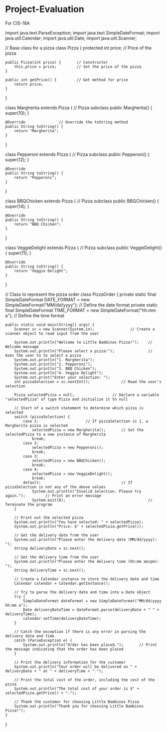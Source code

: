 # Project-Evaluation
For CIS-18A

import java.text.ParseException;
import java.text.SimpleDateFormat;
import java.util.Calendar;
import java.util.Date;
import java.util.Scanner;

// Base class for a pizza
class Pizza {
	protected int price;			// Price of the pizza

	public Pizza(int price) {		// Constructor
		this.price = price;			// Set the price of the pizza
	}

	public int getPrice() {			// Get method for price
		return price;
	}
}

class Margherita extends Pizza {		// Pizza subclass
	public Margherita() {
		super(10);
	}

	@Override				// Override the toString method
	public String toString() {
		return "Margherita";
	}
}

class Pepperoni extends Pizza {			// Pizza subclass
	public Pepperoni() {
		super(12);
	}

	@Override
	public String toString() {
		return "Pepperoni";
	}
}

class BBQChicken extends Pizza {		// Pizza subclass
	public BBQChicken() {
		super(14);
	}

	@Override
	public String toString() {
		return "BBQ Chicken";
	}
}

class VeggieDelight extends Pizza {		// Pizza subclass
	public VeggieDelight() {
		super(11);
	}

	@Override
	public String toString() {
		return "Veggie Delight";
	}
}

// Class to represent the pizza order
class PizzaOrder {
	private static final SimpleDateFormat DATE_FORMAT = new SimpleDateFormat("MM/dd/yyyy");		// Define the date format
	private static final SimpleDateFormat TIME_FORMAT = new SimpleDateFormat("hh:mm a");		// Define the time format

	public static void main(String[] args) {
		Scanner sc = new Scanner(System.in);				// Create a scanner object to read input from the user

		System.out.println("Welcome to Little Bambinos Pizza!");	// Welcome message
		System.out.println("Please select a pizza:");				// Asks the user to to select a pizza
		System.out.println("1. Margherita");
		System.out.println("2. Pepperoni");
		System.out.println("3. BBQ Chicken");
		System.out.println("4. Veggie Delight");
		System.out.print("Enter your selection: ");
		int pizzaSelection = sc.nextInt();				// Read the user's selection

		Pizza selectedPizza = null;					// Declare a variable "selectedPizza" of type Pizza and initialize it to null

		// Start of a switch statement to determine which pizza is selected
		switch (pizzaSelection) {
			case 1:						// If pizzaSelection is 1, a Margherita pizza is selected
				selectedPizza = new Margherita();		// Set the selectedPizza to a new instance of Margherita
				break;
			case 2:
				selectedPizza = new Pepperoni();
				break;
			case 3:
				selectedPizza = new BBQChicken();
				break;
			case 4:
				selectedPizza = new VeggieDelight();
				break;
			default:									// If pizzaSelection is not any of the above values
				System.out.println("Invalid selection. Please try again.");			// Print an error message
				System.exit(0);										// Terminate the program
		}

		// Print out the selected pizza
		System.out.println("You have selected: " + selectedPizza);
		System.out.println("Price: $" + selectedPizza.getPrice());

		// Get the delivery date from the user
		System.out.println("Please enter the delivery date (MM/dd/yyyy): ");
		String deliveryDate = sc.next();

		// Get the delivery time from the user
		System.out.println("Please enter the delivery time (hh:mm am/pm): ");
		String deliveryTime = sc.next();

		// Create a Calendar instance to store the delivery date and time
		Calendar calendar = Calendar.getInstance();

		// Try to parse the delivery date and time into a Date object
		try {
			SimpleDateFormat dateFormat = new SimpleDateFormat("MM/dd/yyyy hh:mm a");
			Date deliveryDateTime = dateFormat.parse(deliveryDate + " " + deliveryTime);
			calendar.setTime(deliveryDateTime);
		}

		// Catch the exception if there is any error in parsing the delivery date and time
		catch (ParseException e) {
			System.out.println("Order has been placed.");		// Print the message indicating that the order has been placed
		}

		// Print the delivery information for the customer
		System.out.println("Your order will be delivered on " + deliveryDate + " at " + deliveryTime + ".");

		// Print the total cost of the order, including the cost of the pizza
		System.out.println("The total cost of your order is $" + selectedPizza.getPrice() + ".");

		// Thank the customer for choosing Little Bambinos Pizza
		System.out.println("Thank you for choosing Little Bambinos Pizza!");
	}
}
